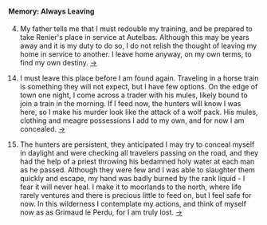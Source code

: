 #### Memory: Always Leaving

<!-- Character Creation -->
4. <span id="4"></span>My father tells me that I must redouble my training, and be prepared to take Renier's place in service at Autelbas. Although this may be years away and it is my duty to do so, I do not relish the thought of leaving my home in service to another. I leave home anyway, on my own terms, to find my own destiny. [&#8594;](#5 "Next Experience")

<!-- Prompt #18 -->
14. <span id="14"></span>I must leave this place before I am found again. Traveling in a horse train is something they will not expect, but I have few options. On the edge of town one night, I come across a trader with his mules, likely bound to join a train in the morning. If I feed now, the hunters will know I was here, so I make his murder look like the attack of a wolf pack. His mules, clothing and meagre possessions I add to my own, and for now I am concealed. [&#8594;](#15 "Next Experience")

<!-- Prompt #16/2 -->
15. <span id="15"></span>The hunters are persistent, they anticipated I may try to conceal myself in daylight and were checking all travelers passing on the road, and they had the help of a priest throwing his bedamned holy water at each man as he passed. Although they were few and I was able to slaughter them quickly and escape, my hand was badly burned by the rank liquid - I fear it will never heal. I make it to moorlands to the north, where life rarely ventures and there is precious little to feed on, but I feel safe for now. In this wilderness I contemplate my actions, and think of myself now as as Grimaud le Perdu, for I am truly lost. [&#8594;](#16 "Next Experience")

